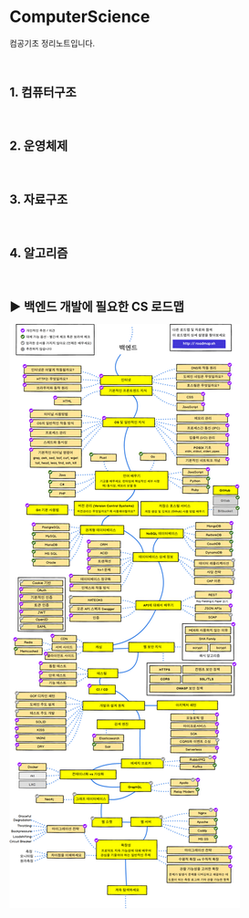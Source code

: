# ComputerScience

컴공기초 정리노트입니다.  

<br>

## 1. 컴퓨터구조

<br>

## 2. 운영체제

<br>

## 3. 자료구조

<br>

## 4. 알고리즘

<br>

## :arrow_forward: 백엔드 개발에 필요한 CS 로드맵

![map](img/%EB%B0%B1%EC%97%94%EB%93%9C%20%EB%A1%9C%EB%93%9C%EB%A7%B5.png)